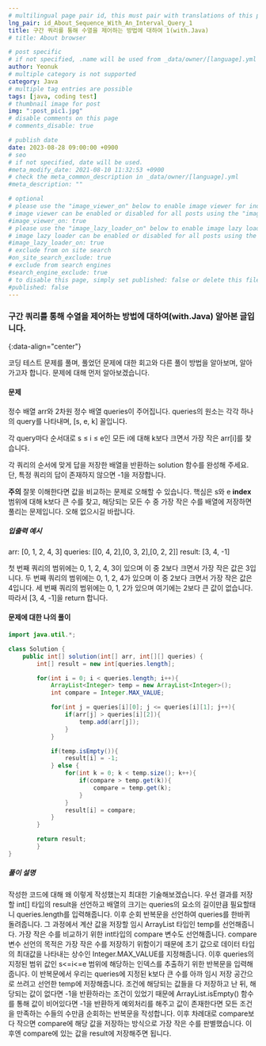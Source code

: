```yaml
---
# multilingual page pair id, this must pair with translations of this page. (This name must be unique)
lng_pair: id_About_Sequence_With_An_Interval_Query_1
title: 구간 쿼리를 통해 수열을 제어하는 방법에 대하여 1(with.Java)
# title: About browser

# post specific
# if not specified, .name will be used from _data/owner/[language].yml
author: Yeonuk
# multiple category is not supported
category: Java
# multiple tag entries are possible
tags: [java, coding test]
# thumbnail image for post
img: ":post_pic1.jpg"
# disable comments on this page
# comments_disable: true

# publish date
date: 2023-08-28 09:00:00 +0900
# seo
# if not specified, date will be used.
#meta_modify_date: 2021-08-10 11:32:53 +0900
# check the meta_common_description in _data/owner/[language].yml
#meta_description: ""

# optional
# please use the "image_viewer_on" below to enable image viewer for individual pages or posts (_posts/ or [language]/_posts folders).
# image viewer can be enabled or disabled for all posts using the "image_viewer_posts: true" setting in _data/conf/main.yml.
#image_viewer_on: true
# please use the "image_lazy_loader_on" below to enable image lazy loader for individual pages or posts (_posts/ or [language]/_posts folders).
# image lazy loader can be enabled or disabled for all posts using the "image_lazy_loader_posts: true" setting in _data/conf/main.yml.
#image_lazy_loader_on: true
# exclude from on site search
#on_site_search_exclude: true
# exclude from search engines
#search_engine_exclude: true
# to disable this page, simply set published: false or delete this file
#published: false
---
```


<!-- outline-start -->

### 구간 쿼리를 통해 수열을 제어하는 방법에 대하여(with.Java) 알아본 글입니다.

{:data-align="center"}

<!-- outline-end -->

코딩 테스트 문제를 풀며, 풀었던 문제에 대한 회고와 다른 풀이 방법을 알아보며, 알아가고자 합니다.
문제에 대해 먼저 알아보겠습니다.

#### 문제

정수 배열 arr와 2차원 정수 배열 queries이 주어집니다. queries의 원소는 각각 하나의 query를 나타내며, [s, e, k] 꼴입니다.

각 query마다 순서대로 s ≤ i ≤ e인 모든 i에 대해 k보다 크면서 가장 작은 arr[i]를 찾습니다.

각 쿼리의 순서에 맞게 답을 저장한 배열을 반환하는 solution 함수를 완성해 주세요.
단, 특정 쿼리의 답이 존재하지 않으면 -1을 저장합니다.

**주의** 잘못 이해한다면 값을 비교하는 문제로 오해할 수 있습니다. 핵심은 s와 e **index** 범위에 대해 k보다 큰 수를 찾고, 해당되는 모든 수 중 가장 작은 수를 배열에 저장하면 풀리는 문제입니다. 오해 없으시길 바랍니다.

##### 입출력 예시

arr: [0, 1, 2, 4, 3]
queries: [[0, 4, 2],[0, 3, 2],[0, 2, 2]]
result: [3, 4, -1]

첫 번째 쿼리의 범위에는 0, 1, 2, 4, 3이 있으며 이 중 2보다 크면서 가장 작은 값은 3입니다.
두 번째 쿼리의 범위에는 0, 1, 2, 4가 있으며 이 중 2보다 크면서 가장 작은 값은 4입니다.
세 번째 쿼리의 범위에는 0, 1, 2가 있으며 여기에는 2보다 큰 값이 없습니다.
따라서 [3, 4, -1]을 return 합니다.

#### 문제에 대한 나의 풀이

```java
import java.util.*;

class Solution {
    public int[] solution(int[] arr, int[][] queries) {
        int[] result = new int[queries.length];

        for(int i = 0; i < queries.length; i++){
            ArrayList<Integer> temp = new ArrayList<Integer>();
            int compare = Integer.MAX_VALUE;

            for(int j = queries[i][0]; j <= queries[i][1]; j++){
                if(arr[j] > queries[i][2]){
                    temp.add(arr[j]);
                }
            }

            if(temp.isEmpty()){
                result[i] = -1;
            } else {
                for(int k = 0; k < temp.size(); k++){
                    if(compare > temp.get(k)){
                        compare = temp.get(k);
                    }
                }
                result[i] = compare;
            }
        }

        return result;
        }
}
```

##### 풀이 설명

작성한 코드에 대해 왜 이렇게 작성했는지 최대한 기술해보겠습니다.
우선 결과를 저장할 int[] 타입의 result을 선언하고 배열의 크기는 queries의 요소의 길이만큼 필요할태니 queries.length를 입력해줍니다.
이후 순회 반복문을 선언하여 queries를 한바퀴 돌려줍니다. 그 과정에서 계산 값을 저장할 임시 ArrayList 타입인 temp를 선언해줍니다.
가장 작은 수를 비교하기 위한 int타입의 compare 변수도 선언해줍니다.
compare 변수 선언의 목적은 가장 작은 수를 저장하기 위함이기 때문에 초기 값으로 데이터 타입의 최대값을 나타내는 상수인 Integer.MAX_VALUE를 지정해줍니다.
이후 queries의 지정된 범위 값인 s<=i<=e 범위에 해당하는 인덱스를 추출하기 위한 반복문을 입력해줍니다.
이 반복문에서 우리는 queries에 지정된 k보다 큰 수를 아까 임시 저장 공간으로 쓰려고 선언한 temp에 저장해줍니다.
조건에 해당되는 값들을 다 저장하고 난 뒤, 해당되는 값이 없다면 -1을 반환하라는 조건이 있었기 때문에 ArrayList.isEmpty() 함수를 통해 값이 비어있다면 -1을 반환하게 예외처리를 해주고 값이 존재한다면 모든 조건을 만족하는 수들의 수만큼 순회하는 반복문을 작성합니다.
이후 차례대로 compare보다 작으면 compare에 해당 값을 저장하는 방식으로 가장 작은 수를 판별했습니다. 이후엔 compare에 있는 값을 result에 저장해주면 됩니다.
